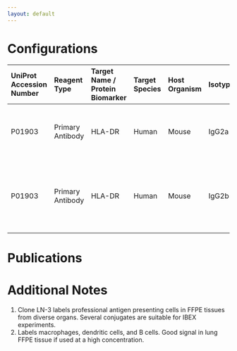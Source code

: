 ```yaml
---
layout: default
---
```


# Configurations

| UniProt Accession Number   | Reagent Type     | Target Name / Protein Biomarker   | Target Species   | Host Organism   | Isotype   | Clonality   | Vendor            | Catalog Number   | Conjugate   | RRID   | Availability   | Method                 | Tissue Preservation   | Target Tissue   | Tissue State   | Detergent         | Antigen Retrieval Conditions                                                               | Dye Inactivation Conditions   | Recommend   | Agree               | Disagree   | Contributor         | Notes       |
|:---------------------------|:-----------------|:----------------------------------|:-----------------|:----------------|:----------|:------------|:------------------|:-----------------|:------------|:-------|:---------------|:-----------------------|:----------------------|:----------------|:---------------|:------------------|:-------------------------------------------------------------------------------------------|:------------------------------|:------------|:--------------------|:-----------|:--------------------|:------------|
| P01903                     | Primary Antibody | HLA-DR                            | Human            | Mouse           | IgG2a     | LN-3        | Novus Biologicals | NBP2-47670PE     | PE          | NA     | Stock          | Multiplexed 2D Imaging | FFPE                  | Tonsil          | NA             | 0.3% Triton-X-100 | pH 6 for 40 minutes at 95C (AR6 Akoya Biosciences AR600250ML)                              | NA                            | Yes         | [0000-0003-4379-8967](https://orcid.org/0000-0003-4379-8967) | NA         | [0000-0003-4379-8967](https://orcid.org/0000-0003-4379-8967) | [1](#notes) |
| P01903                     | Primary Antibody | HLA-DR                            | Human            | Mouse           | IgG2b     | LN-3        | Novus Biologicals | NBP2-47670       | PE          | NA     | Stock          | Cell DIVE-IBEX         | FFPE                  | Lung            | Cancer         | 0.3% Triton-X-100 | pH 6 for 30 minutes ER1 (AR9961) and pH 9 for 30 minutes ER2 (AR9640) using the Leica Bond | 1 mg/ml LiBH4 15 minutes      | Yes         | [0000-0003-4379-8967](https://orcid.org/0000-0003-4379-8967) | NA         | [0000-0003-4379-8967](https://orcid.org/0000-0003-4379-8967) | [2](#notes) |

# Publications



# Additional Notes

<a name="notes"></a>
1. Clone LN-3 labels professional antigen presenting cells in FFPE tissues from diverse organs. Several conjugates are suitable for IBEX experiments.
2. Labels macrophages, dendritic cells, and B cells. Good signal in lung FFPE tissue if used at a high concentration.
